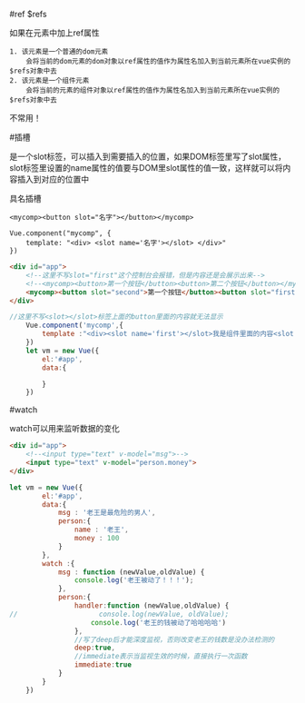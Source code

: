 #ref $refs

如果在元素中加上ref属性

    1. 该元素是一个普通的dom元素
        会将当前的dom元素的dom对象以ref属性的值作为属性名加入到当前元素所在vue实例的$refs对象中去
    2. 该元素是一个组件元素
        会将当前的元素的组件对象以ref属性的值作为属性名加入到当前元素所在vue实例的$refs对象中去

不常用！

#插槽

是一个slot标签，可以插入到需要插入的位置，如果DOM标签里写了slot属性，slot标签里设置的name属性的值要与DOM里slot属性的值一致，这样就可以将内容插入到对应的位置中

具名插槽

    <mycomp><button slot="名字"></button></mycomp>

    Vue.component("mycomp", {
        template: "<div> <slot name='名字'></slot> </div>"
    })
    
```html
<div id="app">
    <!--这里不写slot="first"这个控制台会报错，但是内容还是会展示出来-->
    <!--<mycomp><button>第一个按钮</button><button>第二个按钮</button></mycomp>-->
    <mycomp><button slot="second">第一个按钮</button><button slot="first">第二个按钮</button></mycomp>
</div>
```
```javascript
//这里不写<slot></slot>标签上面的button里面的内容就无法显示
    Vue.component('mycomp',{
        template :"<div><slot name='first'></slot>我是组件里面的内容<slot name='second'></slot></div>"
    })
    let vm = new Vue({
        el:'#app',
        data:{

        }
    })
```
#watch

watch可以用来监听数据的变化

```html
<div id="app">
    <!--<input type="text" v-model="msg">-->
    <input type="text" v-model="person.money">
</div>
```

```javascript
let vm = new Vue({
        el:'#app',
        data:{
            msg : '老王是最危险的男人',
            person:{
                name : '老王',
                money : 100
            }
        },
        watch :{
            msg : function (newValue,oldValue) {
                console.log('老王被动了！！！');
            },
            person:{
                handler:function (newValue,oldValue) {
//                    console.log(newValue, oldValue);
                    console.log('老王的钱被动了哈哈哈哈')
                },
                //写了deep后才能深度监视，否则改变老王的钱数是没办法检测的
                deep:true,
                //immediate表示当监视生效的时候，直接执行一次函数
                immediate:true
            }
        }
    })
```



